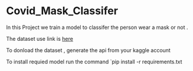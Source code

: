 # Covid_Mask_Classifer

In this Project we train a model to classifer the person wear a mask or not .

The dataset use link is [here](https://www.kaggle.com/prithwirajmitra/covid-face-mask-detection-dataset)

To donload the dataset , generate the api from your kaggle account 

To install requied model run the command
`pip install -r requirements.txt
